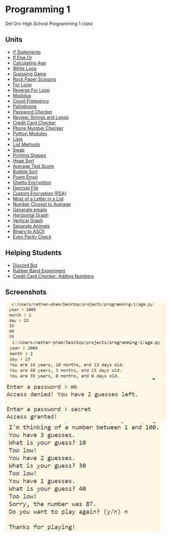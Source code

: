 # Programming 1

Del Oro High School Programming 1 class

## Units

-   [If Statements](if_statement.py)
-   [If Else Or](if_else_or.py)
-   [Calculating Age](age.py)
-   [While Loop](while_loop.py)
-   [Guessing Game](guessing_game.py)
-   [Rock Paper Scissors](rock_paper_scissors.py)
-   [For Loop](for_loop.py)
-   [Reverse For Loop](reverse_for_loop.py)
-   [Modulus](modulus.py)
-   [Count Frequency](count_frequency.py)
-   [Palindrome](palindrome.py)
-   [Password Checker](password_checker.py)
-   [Review: Strings and Loops](review_strings_loops.py)
-   [Credit Card Checker](credit_checker.py)
-   [Phone Number Checker](phone_number_checker.py)
-   [Python Modules](modules.py)
-   [Lists](lists.py)
-   [List Methods](list_methods.py)
-   [Swap](swap.py)
-   [Printing Shapes](printing_shapes.py)
-   [Heap Sort](/heap_sort.py)
-   [Average Test Score](/average_test_score.py)
-   [Bubble Sort](/bubble_sort.py)
-   [Poem Emoji](/poem_emoji.py)
-   [Ghetto Encryption](ghetto_encryption.py)
-   [Decrypt File](decrypt_file.py)
-   [Custom Encryption (RSA)](custom_encryption.py)
-   [Most of a Letter in a List](most_certain_letter.py)
-   [Number Closest to Average](closest_average.py)
-   [Generate emails](generate_email.py)
-   [Horizontal Graph](horizontal_graph.py)
-   [Vertical Graph](vertical_graph.py)
-   [Separate Animals](separate_animals.py)
-   [Binary to ASCII](https://replit.com/@phamn23/Binary-greater-Text#main.py)
-   [Even Parity Check](https://replit.com/@phamn23/Even-Parity-Test#main.py)

## Helping Students

-   [Discord Bot](discord_bot.py)
-   [Rubber Band Experiment](rubberbands_experiment/rubberbands.py)
-   [Credit Card Checker: Adding Numbers](adding_numbers.py)

## Screenshots

![](screenshots/2022-01-06-10-06-02.png)
![](screenshots/2022-01-06-10-22-06.png)
![](screenshots/while_loop.png)
![](screenshots/2022-01-10-09-36-11.png)
